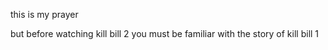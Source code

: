 this is my prayer 
 
 but before watching kill bill 2 you must be familiar with the story of kill bill 1